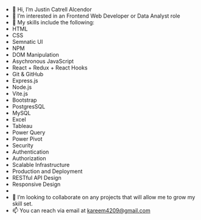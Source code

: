 - 👋 Hi, I’m Justin Catrell Alcendor
- 👀 I’m interested in an Frontend Web Developer or Data Analyst role
- 🌱 My skills include the following: 
- HTML
- CSS
- Semnatic UI
- NPM
- DOM Manipulation
- Asychronous JavaScript
- React + Redux + React Hooks
- Git & GitHub
- Express.js
- Node.js
- Vite.js
- Bootstrap
- PostgresSQL
- MySQL
- Excel
- Tableau
- Power Query
- Power Pivot
- Security
- Authentication
- Authorization
- Scalable Infrastructure
- Production and Deployment
- RESTful API Design
- Responsive Design
-  
- 💞️ I’m looking to collaborate on any projects that will allow me to grow my skill set.
- 📫 You can reach via email at kareem4209@gmail.com

<!---
Kareem42/Kareem42 is a ✨ special ✨ repository because its `README.md` (this file) appears on your GitHub profile.
You can click the Preview link to take a look at your changes.
--->

